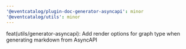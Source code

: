 ```yaml
---
'@eventcatalog/plugin-doc-generator-asyncapi': minor
'@eventcatalog/utils': minor
---
```


feat(utils/generator-asyncapi): Add render options for graph type when generating markdown from AsyncAPI

